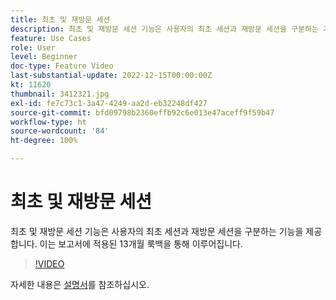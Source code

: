 ```yaml
---
title: 최초 및 재방문 세션
description: 최초 및 재방문 세션 기능은 사용자의 최초 세션과 재방문 세션을 구분하는 기능을 제공합니다. 이는 보고서에 적용된 13개월 룩백을 통해 이루어집니다.
feature: Use Cases
role: User
level: Beginner
doc-type: Feature Video
last-substantial-update: 2022-12-15T00:00:00Z
kt: 11620
thumbnail: 3412321.jpg
exl-id: fe7c73c1-3a47-4249-aa2d-eb32248df427
source-git-commit: bfd09798b2360effb92c6e013e47aceff9f59b47
workflow-type: ht
source-wordcount: '84'
ht-degree: 100%

---
```


# 최초 및 재방문 세션

최초 및 재방문 세션 기능은 사용자의 최초 세션과 재방문 세션을 구분하는 기능을 제공합니다. 이는 보고서에 적용된 13개월 룩백을 통해 이루어집니다.

>[!VIDEO](https://video.tv.adobe.com/v/3412321/?quality=12&learn=on)

자세한 내용은 [설명서](https://experienceleague.adobe.com/docs/analytics-platform/using/cja-usecases/data-views/data-views-usecases.html?lang=ko#new-repeat)를 참조하십시오.

